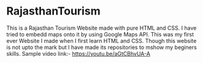 # RajasthanTourism
This is a Rajasthan Tourism Website made with pure HTML and CSS.
I have tried to embedd maps onto it by using Google Maps API.
This was my first ever Website I made when I first learn HTML and CSS.
Though this website is not upto the mark but I have made its repositories to mshow my beginers skills.
Sample video link:-  <https://youtu.be/aGtCBhvUA-A>
